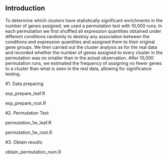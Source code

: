 ## Introduction
To determine which clusters have statistically significant enrichments in the number of genes assigned, we used a permutation test with 10,000 runs. In each permutation we first shuffled all expression quantities obtained under different conditions randomly to destroy any association between the conditions and expression quantities and assigned them to their original gene groups. We then carried out the cluster analysis as for the real data and recorded whether the number of genes assigned to every cluster in the permutation was no smaller than in the actual observation. After 10,000 permutation runs, we estimated the frequency of assigning no fewer genes to a cluster than what is seen in the real data, allowing for significance testing.

#1. Data preparing

exp_prepare_leaf.R

exp_prepare_root.R

#2. Permutation Test

permutation_1w_leaf.R

permutation_1w_root.R

#3. Obtain results

obtain_permutation_num.R
